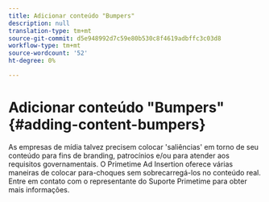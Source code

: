```yaml
---
title: Adicionar conteúdo "Bumpers"
description: null
translation-type: tm+mt
source-git-commit: d5e948992d7c59e80b530c8f4619adbffc3c03d8
workflow-type: tm+mt
source-wordcount: '52'
ht-degree: 0%

---
```



# Adicionar conteúdo &quot;Bumpers&quot; {#adding-content-bumpers}

As empresas de mídia talvez precisem colocar &#39;saliências&#39; em torno de seu conteúdo para fins de branding, patrocínios e/ou para atender aos requisitos governamentais. O Primetime Ad Insertion oferece várias maneiras de colocar para-choques sem sobrecarregá-los no conteúdo real. Entre em contato com o representante do Suporte Primetime para obter mais informações.
